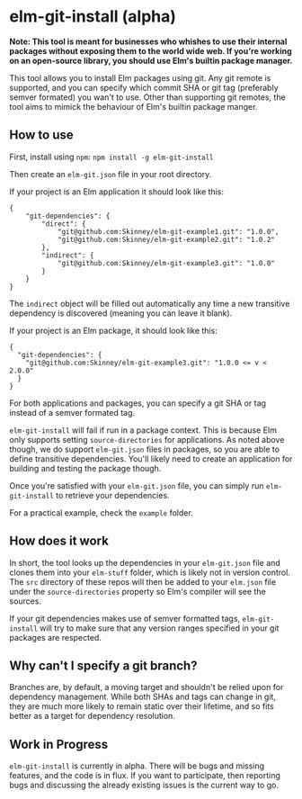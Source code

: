 # elm-git-install (alpha)

__Note: This tool is meant for businesses who whishes to use their internal packages without exposing them to the world wide web. If you're working on an open-source library, you should use Elm's builtin package manager.__

This tool allows you to install Elm packages using git. Any git remote is supported, and you can specify which commit SHA or git tag (preferably semver formated) you wan't to use. Other than supporting git remotes, the tool aims to mimick the behaviour of Elm's builtin package manger.

## How to use

First, install using `npm`: `npm install -g elm-git-install`

Then create an `elm-git.json` file in your root directory.

If your project is an Elm application it should look like this:

```
{
    "git-dependencies": {
        "direct": {
            "git@github.com:Skinney/elm-git-example1.git": "1.0.0",
            "git@github.com:Skinney/elm-git-example2.git": "1.0.2"
        },
        "indirect": {
            "git@github.com:Skinney/elm-git-example3.git": "1.0.0"
        }
    }
}
```

The `indirect` object will be filled out automatically any time a new transitive dependency is discovered (meaning you can leave it blank).

If your project is an Elm package, it should look like this:

```
{
  "git-dependencies": {
    "git@github.com:Skinney/elm-git-example3.git": "1.0.0 <= v < 2.0.0"
  }
}
```

For both applications and packages, you can specify a git SHA or tag instead of a semver formated tag.

`elm-git-install` will fail if run in a package context. This is because Elm only supports setting `source-directories` for applications. As noted above though, we do support `elm-git.json` files in packages, so you are able to define transitive dependencies. You'll likely need to create an application for building and testing the package though.

Once you're satisfied with your `elm-git.json` file, you can simply run `elm-git-install` to retrieve your dependencies.

For a practical example, check the `example` folder.

## How does it work

In short, the tool looks up the dependencies in your `elm-git.json` file and clones them into your `elm-stuff` folder, which is likely not in version control. The `src` directory of these repos will then be added to your `elm.json` file under the `source-directories` property so Elm's compiler will see the sources.

If your git dependencies makes use of semver formatted tags, `elm-git-install` will try to make sure that any version ranges specified in your git packages are respected.

## Why can't I specify a git branch?

Branches are, by default, a moving target and shouldn't be relied upon for dependency management. While both SHAs and tags can change in git, they are much more likely to remain static over their lifetime, and so fits better as a target for dependency resolution.

## Work in Progress

`elm-git-install` is currently in alpha. There will be bugs and missing features, and the code is in flux. If you want to participate, then reporting bugs and discussing the already existing issues is the current way to go.
